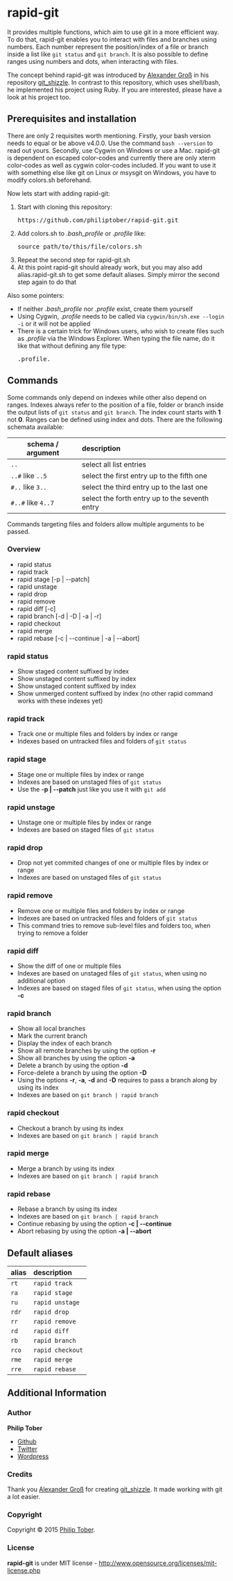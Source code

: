 # rapid-git

It provides multiple functions, which aim to use git in a more efficient way. To do that, rapid-git enables you to interact with files and branches using numbers. Each number represent the position/index of a file or branch inside a list like `git status` and `git branch`. It is also possible to define ranges using numbers and dots, when interacting with files.

The concept behind rapid-git was introduced by [Alexander Groß](https://github.com/agross) in his repository [git_shizzle](https://github.com/agross/git_shizzle). In contrast to this repository, which uses shell/bash, he implemented his project using Ruby. If you are interested, please have a look at his project too.

## Prerequisites and installation

There are only 2 requisites worth mentioning. Firstly, your bash version needs to equal or be above v4.0.0. Use the command `bash --version` to read out yours. Secondly, use Cygwin on Windows or use a Mac. rapid-git is dependent on escaped color-codes and currently there are only xterm color-codes as well as cygwin color-codes included. If you want to use it with something else like git on Linux or msysgit on Windows, you have to modify colors.sh beforehand.

Now lets start with adding rapid-git:

1. Start with cloning this repository: 
    <pre>https://github.com/philiptober/rapid-git.git</pre>
2. Add colors.sh to *.bash_profile* or *.profile* like:
    <pre>source path/to/this/file/colors.sh</pre>
3. Repeat the second step for rapid-git.sh
4. At this point rapid-git should already work, but you may also add alias.rapid-git.sh to get some default aliases. Simply mirror the second step again to do that

Also some pointers:
* If neither *.bash_profile* nor *.profile* exist, create them yourself
* Using Cygwin, *.profile* needs to be called via `cygwin/bin/sh.exe --login -i` or it will not be applied
* There is a certain trick for Windows users, who wish to create files such as *.profile* via the Windows Explorer. When typing the file name, do it like that without defining any file type:
    <pre>.profile.</pre>

## Commands

Some commands only depend on indexes while other also depend on ranges. Indexes always refer to the position of a file, folder or branch inside the output lists of `git status` and `git branch`. The index count starts with **1** not **0**. Ranges can be defined using index and dots. There are the following schemata available:

| schema / argument  | description                                    |
| ------------------ |:---------------------------------------------- |
| `..`               | select all list entries                        |
| `..#` like `..5`   | select the first entry up to the fifth one     |
| `#..` like `3..`   | select the third entry up to the last one      |
| `#..#` like `4..7` | select the forth entry up to the seventh entry |

Commands targeting files and folders allow multiple arguments to be passed.

### Overview

- rapid status
- rapid track
- rapid stage [-p | --patch]
- rapid unstage
- rapid drop
- rapid remove
- rapid diff [-c]
- rapid branch [-d | -D | -a | -r]
- rapid checkout
- rapid merge
- rapid rebase [-c | --continue | -a | --abort]

### rapid status

- Show staged content suffixed by index
- Show unstaged content suffixed by index
- Show unstaged content suffixed by index
- Show unmerged content suffixed by index (no other rapid command works with these indexes yet)

### rapid track

- Track one or multiple files and folders by index or range
- Indexes based on untracked files and folders of `git status`

### rapid stage

- Stage one or multiple files by index or range
- Indexes are based on unstaged files of `git status`
- Use the **-p | --patch** just like you use it with `git add`

### rapid unstage

- Unstage one or multiple files by index or range
- Indexes are based on staged files of `git status`

### rapid drop

- Drop not yet commited changes of one or multiple files by index or range
- Indexes are based on unstaged files of `git status`

### rapid remove

- Remove one or multiple files and folders by index or range
- Indexes are based on untracked files and folders of `git status`
- This command tries to remove sub-level files and folders too, when trying to remove a folder

### rapid diff

- Show the diff of one or multiple files
- Indexes are based on unstaged files of `git status`, when using no additional option
- Indexes are based on staged files of `git status`, when using the option **-c**

### rapid branch

- Show all local branches
- Mark the current branch
- Display the index of each branch
- Show all remote branches by using the option **-r**
- Show all branches by using the option **-a**
- Delete a branch by using the option **-d**
- Force-delete a branch by using the option **-D**
- Using the options **-r**, **-a**, **-d** and **-D** requires to pass a branch along by using its index
- Indexes are based on `git branch | rapid branch`

### rapid checkout

- Checkout a branch by using its index
- Indexes are based on `git branch | rapid branch`

### rapid merge

- Merge a branch by using its index
- Indexes are based on `git branch | rapid branch`
 
### rapid rebase

- Rebase a branch by using its index
- Indexes are based on `git branch | rapid branch`
- Continue rebasing by using the option **-c | --continue**
- Abort rebasing by using the option **-a | --abort**

## Default aliases

| alias         | description         |
| ------------- |:--------------------|
| `rt`          | `rapid track`       |
| `ra`          | `rapid stage`       |
| `ru`          | `rapid unstage`     |
| `rdr`         | `rapid drop`        |
| `rr`          | `rapid remove`      |
| `rd`          | `rapid diff`        |
| `rb`          | `rapid branch`      |
| `rco`         | `rapid checkout`    |
| `rme`         | `rapid merge`       |
| `rre`         | `rapid rebase`      |

## Additional Information

### Author

**Philip Tober**

+ [Github](https://github.com/philiptober)
+ [Twitter](https://twitter.com/philiptober)
+ [Wordpress](http://philiptober.wordpress.com/)

### Credits

Thank you [Alexander Groß](https://github.com/agross) for creating [git_shizzle](https://github.com/agross/git_shizzle). It made working with git a lot easier.

### Copyright
Copyright © 2015 [Philip Tober](https://twitter.com/philiptober).

### License 
**rapid-git** is under MIT license - http://www.opensource.org/licenses/mit-license.php
